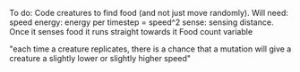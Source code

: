 To do:
Code creatures to find food (and not just move randomly). Will need:
    speed
    energy: energy per timestep = speed^2
    sense: sensing distance. Once it senses food it runs straight towards it
    Food count variable

"each time a creature replicates, there is a chance that a mutation will give a creature a slightly lower or slightly higher speed"
